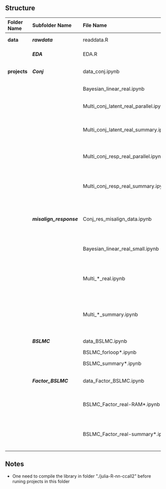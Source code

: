 


Structure
---------
|Folder Name |Subfolder Name | File Name|     Intro            |
|:----- |:----- |:----- |:-------------- |
|**data**|***rawdata***| readdata.R | download rawdata|
|    |***EDA***| EDA.R | exploratory data analysis|                               |
|**projects**|***Conj***| data_conj.ipynb | Precalculation for conjugate models|
|        |      | Bayesian_linear_real.ipynb | Bayesian linear model |
|        |      | Multi_conj_latent_real_parallel.ipynb | Multivariate conjugate latent model |
|        |      | Multi_conj_latent_real_summary.ipynb | Summary for multivariate conjugate latent model |
|        |      | Multi_conj_resp_real_parallel.ipynb | Multivariate conjugate response model |
|        |      | Multi_conj_resp_real_summary.ipynb | Summary for multivariate Conjugate response model |
|        |***misalign_response***|Conj_res_misalign_data.ipynb | Precalculation for conjugate response model with misalignment|
|        |      |Bayesian_linear_real_small.ipynb | Bayesian linear model for subset of whole data|
|        |      | Multi_*_real.ipynb | Multivariate conjugate response model with misalignment |
|        |      | Multi_*_summary.ipynb | Summary for multivariate conjugate response model with misalignment |
|        |***BSLMC***| data_BSLMC.ipynb | Precalculation for BSLMC|
|        |      | BSLMC_forloop*.ipynb | BSLMC model |
|        |      | BSLMC_summary*.ipynb | Summary for BSLMC model |
|        |***Factor_BSLMC***|data_Factor_BSLMC.ipynb | Precalculation for factor BSLMC|
|        |      | BSLMC_Factor_real-RAM*.ipynb | factor BSLMC model with diagonal Sigma |
|        |      | BSLMC_Factor_real-summary*.ipynb | Summary for factor BSLMC model with diagonal Sigma |


Notes
---------
* One need to compile the library in folder "./julia-R-nn-ccall2" before runing projects in this folder




